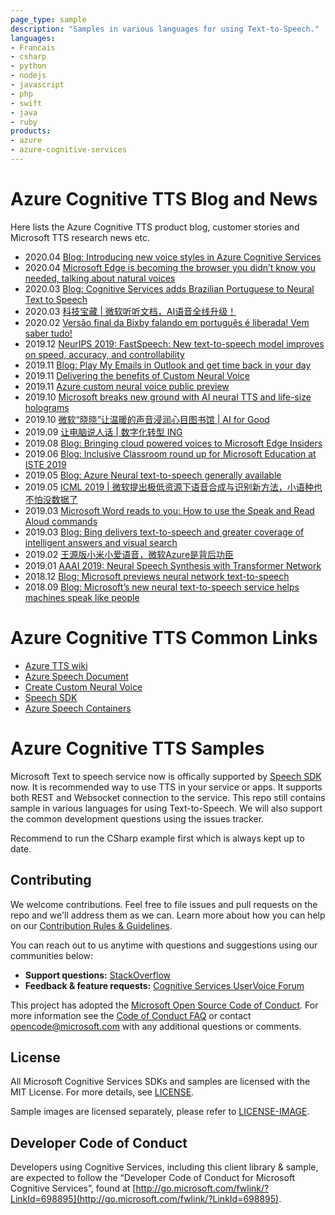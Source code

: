 ```yaml
---
page_type: sample
description: "Samples in various languages for using Text-to-Speech."
languages:
- Francais
- csharp
- python
- nodejs
- javascript
- php
- swift
- java
- ruby
products:
- azure
- azure-cognitive-services
---
```

# Azure Cognitive TTS Blog and News 
Here lists the Azure Cognitive TTS product blog, customer stories and Microsoft TTS research news etc.  
* 2020.04 [Blog: Introducing new voice styles in Azure Cognitive Services](https://techcommunity.microsoft.com/t5/azure-ai/introducing-new-voice-styles-in-azure-cognitive-services/ba-p/1248368)
* 2020.04 [Microsoft Edge is becoming the browser you didn’t know you needed, talking about natural voices ](https://arstechnica.com/gadgets/2020/04/microsoft-edge-is-becoming-the-browser-you-didnt-know-you-needed/)
* 2020.03 [Blog: Cognitive Services adds Brazilian Portuguese to Neural Text to Speech](https://techcommunity.microsoft.com/t5/azure-ai/cognitive-services-adds-brazilian-portuguese-to-neural-text-to/ba-p/1210471)
* 2020.03 [科技宝藏 | 微软听听文档，AI语音全线升级！ ](https://mp.weixin.qq.com/s?__biz=MzA5Mzk3NDcyNw==&mid=2247486058&idx=1&sn=8db9d8a3d61ab5027865593e0aef3f24&chksm=9054f3c2a7237ad455a00c0dab6baa639f84d1387525e8153f2b6c8736a5857d1de316616b60&mpshare=1&scene=1&srcid=0320zDDQqoIu4bz0ILj2eq41&sharer_sharetime=1584690411522&sharer_shareid=67fac6419876a8c72f83d82f53762097#rd)
* 2020.02 [Versão final da Bixby falando em português é liberada! Vem saber tudo!](https://missaodigital.magazineluiza.com.br/versao-final-da-bixby-falando-portugues-e-liberada-vem-saber-tudo/)
* 2019.12 [NeurIPS 2019: FastSpeech: New text-to-speech model improves on speed, accuracy, and controllability](https://www.microsoft.com/en-us/research/blog/fastspeech-new-text-to-speech-model-improves-on-speed-accuracy-and-controllability/)
* 2019.11 [Blog: Play My Emails in Outlook and get time back in your day](https://techcommunity.microsoft.com/t5/outlook-blog/play-my-emails-in-outlook-and-get-time-back-in-your-day/ba-p/930243)
* 2019.11 [Delivering the benefits of Custom Neural Voice](https://www.linkedin.com/pulse/delivering-benefits-custom-neural-voice-alex-kipman/)
* 2019.11 [Azure custom neural voice public preview](https://venturebeat.com/2019/11/04/azure-cognitive-services-gets-speech-search-language-and-security-updates-at-ignite-2019/)
* 2019.10 [Microsoft breaks new ground with AI neural TTS and life-size holograms](https://medium.com/@focaloidtechnologies/microsoft-breaks-new-ground-with-ai-neural-tts-and-life-size-holograms-bcbdacbe3ff0)
* 2019.10 [微软“晓晓”让温暖的声音浸润心目图书馆 | AI for Good ](https://www.infoq.cn/article/VJf8HrIIg0h50U6QEzo5)
* 2019.09 [让电脑说人话 | 数字化转型 ING ](https://www.sohu.com/a/343369083_181341)
* 2019.08 [Blog: Bringing cloud powered voices to Microsoft Edge Insiders](https://blogs.windows.com/msedgedev/2019/08/14/cloud-powered-voices-microsoft-edge-chromium/)
* 2019.06 [Blog: Inclusive Classroom round up for Microsoft Education at ISTE 2019](https://techcommunity.microsoft.com/t5/education-blog/inclusive-classroom-round-up-for-microsoft-education-at-iste/ba-p/679764)
* 2019.05 [Blog: Azure Neural text-to-speech generally available](https://azure.microsoft.com/en-us/blog/a-deep-dive-into-what-s-new-with-azure-cognitive-services/)
* 2019.05 [ICML 2019 | 微软提出极低资源下语音合成与识别新方法，小语种也不怕没数据了](https://mp.weixin.qq.com/s?__biz=MzAwMTA3MzM4Nw==&mid=2649447754&idx=1&sn=8ad44ffc9aad1079f8d58585d5aa58e0&chksm=82c0b4ceb5b73dd8334086200cf17685c565a97b7cf09ef046d1d6ddb40ba71a3a1159a6f6c9&mpshare=1&scene=1&srcid=0405pPt16EzzJE7aSoSgcjjf&sharer_sharetime=1586043580069&sharer_shareid=3bf44cb83f7345f6bb40f678c7ccccf4#rd)
* 2019.03 [Microsoft Word reads to you: How to use the Speak and Read Aloud commands](https://www.pcworld.com/article/3335677/microsoft-word-reads-to-you-how-to-use-the-speak-and-read-aloud-commands.html)
* 2019.03 [Blog: Bing delivers text-to-speech and greater coverage of intelligent answers and visual search](https://blogs.bing.com/search/2019-03/Bing-delivers-text-to-speech-and-greater-coverage-of-intelligent-answers-and-visual-search)
* 2019.02 [王源版小米小爱语音，微软Azure是背后功臣](http://app.myzaker.com/news/article.php?pk=5c6e683677ac6476125cd2ac)
* 2019.01 [AAAI 2019: Neural Speech Synthesis with Transformer Network](https://mp.weixin.qq.com/s?__biz=MzAwMTA3MzM4Nw==&mid=2649446094&idx=1&sn=86dac8a999f6fd40af07ae1b31348355&chksm=82c0bf4ab5b7365cabf27c3fc03ee5d656d858a1ca0db5c77deceba96e486ee1af682cdc30f2&mpshare=1&scene=1&srcid=0405UlO9Hg4LROWMdTaSEFoE&sharer_sharetime=1586043448061&sharer_shareid=3bf44cb83f7345f6bb40f678c7ccccf4#rd)
* 2018.12 [Blog: Microsoft previews neural network text-to-speech](https://azure.microsoft.com/en-us/blog/microsoft-previews-neural-network-text-to-speech/)
* 2018.09 [Blog: Microsoft’s new neural text-to-speech service helps machines speak like people](https://azure.microsoft.com/en-us/blog/microsoft-s-new-neural-text-to-speech-service-helps-machines-speak-like-people/)

# Azure Cognitive TTS Common Links
- [Azure TTS wiki](https://github.com/Azure-Samples/Cognitive-Speech-TTS/wiki)
- [Azure Speech Document](https://docs.microsoft.com/en-us/azure/cognitive-services/speech-service/text-to-speech)
- [Create Custom Neural Voice](https://speech.microsoft.com/customvoice)
- [Speech SDK](https://github.com/Azure-Samples/cognitive-services-speech-sdk)
- [Azure Speech Containers](https://docs.microsoft.com/en-us/azure/cognitive-services/speech-service/speech-container-howto?tabs=stt%2Ccsharp)

# Azure Cognitive TTS Samples

Microsoft Text to speech service now is offically supported by [Speech SDK](https://docs.microsoft.com/en-us/azure/cognitive-services/speech-service/speech-sdk) now.  It is recommended way to use TTS in your service or apps.  It supports both REST and Websocket connection to the service. This repo still contains sample in various languages for using Text-to-Speech.  We will also support the common development questions using the issues tracker.  

Recommend to run the CSharp example first which is always kept up to date. 


## Contributing
We welcome contributions. Feel free to file issues and pull requests on the repo and we'll address them as we can. Learn more about how you can help on our [Contribution Rules & Guidelines](</CONTRIBUTING.md>). 

You can reach out to us anytime with questions and suggestions using our communities below:
 - **Support questions:** [StackOverflow](<https://stackoverflow.com/questions/tagged/microsoft-cognitive>)
 - **Feedback & feature requests:** [Cognitive Services UserVoice Forum](<https://cognitive.uservoice.com>)

This project has adopted the [Microsoft Open Source Code of Conduct](https://opensource.microsoft.com/codeofconduct/). For more information see the [Code of Conduct FAQ](https://opensource.microsoft.com/codeofconduct/faq/) or contact [opencode@microsoft.com](mailto:opencode@microsoft.com) with any additional questions or comments.


## License
All Microsoft Cognitive Services SDKs and samples are licensed with the MIT License. For more details, see
[LICENSE](</LICENSE.md>).

Sample images are licensed separately, please refer to [LICENSE-IMAGE](</LICENSE-IMAGE.md>).


## Developer Code of Conduct
Developers using Cognitive Services, including this client library & sample, are expected to follow the “Developer Code of Conduct for Microsoft Cognitive Services”, found at [http://go.microsoft.com/fwlink/?LinkId=698895](http://go.microsoft.com/fwlink/?LinkId=698895).
